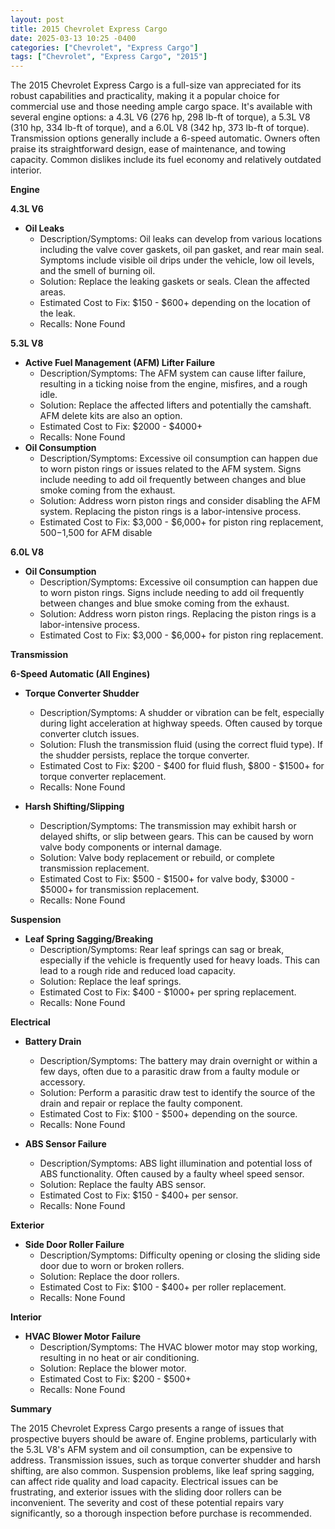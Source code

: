```yaml
---
layout: post
title: 2015 Chevrolet Express Cargo
date: 2025-03-13 10:25 -0400
categories: ["Chevrolet", "Express Cargo"]
tags: ["Chevrolet", "Express Cargo", "2015"]
---
```

The 2015 Chevrolet Express Cargo is a full-size van appreciated for its robust capabilities and practicality, making it a popular choice for commercial use and those needing ample cargo space. It's available with several engine options: a 4.3L V6 (276 hp, 298 lb-ft of torque), a 5.3L V8 (310 hp, 334 lb-ft of torque), and a 6.0L V8 (342 hp, 373 lb-ft of torque). Transmission options generally include a 6-speed automatic. Owners often praise its straightforward design, ease of maintenance, and towing capacity. Common dislikes include its fuel economy and relatively outdated interior.

**Engine**

**4.3L V6**

*   **Oil Leaks**
    *   Description/Symptoms: Oil leaks can develop from various locations including the valve cover gaskets, oil pan gasket, and rear main seal. Symptoms include visible oil drips under the vehicle, low oil levels, and the smell of burning oil.
    *   Solution: Replace the leaking gaskets or seals. Clean the affected areas.
    *   Estimated Cost to Fix: $150 - $600+ depending on the location of the leak.
    *   Recalls: None Found

**5.3L V8**

*   **Active Fuel Management (AFM) Lifter Failure**
    *   Description/Symptoms: The AFM system can cause lifter failure, resulting in a ticking noise from the engine, misfires, and a rough idle.
    *   Solution: Replace the affected lifters and potentially the camshaft. AFM delete kits are also an option.
    *   Estimated Cost to Fix: $2000 - $4000+
    *   Recalls: None Found
*   **Oil Consumption**
    * Description/Symptoms: Excessive oil consumption can happen due to worn piston rings or issues related to the AFM system. Signs include needing to add oil frequently between changes and blue smoke coming from the exhaust.
    * Solution: Address worn piston rings and consider disabling the AFM system. Replacing the piston rings is a labor-intensive process.
    * Estimated Cost to Fix: $3,000 - $6,000+ for piston ring replacement, $500-$1,500 for AFM disable

**6.0L V8**

*   **Oil Consumption**
    * Description/Symptoms: Excessive oil consumption can happen due to worn piston rings. Signs include needing to add oil frequently between changes and blue smoke coming from the exhaust.
    * Solution: Address worn piston rings. Replacing the piston rings is a labor-intensive process.
    * Estimated Cost to Fix: $3,000 - $6,000+ for piston ring replacement.

**Transmission**

**6-Speed Automatic (All Engines)**

*   **Torque Converter Shudder**
    *   Description/Symptoms: A shudder or vibration can be felt, especially during light acceleration at highway speeds. Often caused by torque converter clutch issues.
    *   Solution: Flush the transmission fluid (using the correct fluid type). If the shudder persists, replace the torque converter.
    *   Estimated Cost to Fix: $200 - $400 for fluid flush, $800 - $1500+ for torque converter replacement.
    *   Recalls: None Found

*   **Harsh Shifting/Slipping**
    *   Description/Symptoms: The transmission may exhibit harsh or delayed shifts, or slip between gears. This can be caused by worn valve body components or internal damage.
    *   Solution: Valve body replacement or rebuild, or complete transmission replacement.
    *   Estimated Cost to Fix: $500 - $1500+ for valve body, $3000 - $5000+ for transmission replacement.
    *   Recalls: None Found

**Suspension**

*   **Leaf Spring Sagging/Breaking**
    *   Description/Symptoms: Rear leaf springs can sag or break, especially if the vehicle is frequently used for heavy loads. This can lead to a rough ride and reduced load capacity.
    *   Solution: Replace the leaf springs.
    *   Estimated Cost to Fix: $400 - $1000+ per spring replacement.
    *   Recalls: None Found

**Electrical**

*   **Battery Drain**
    *   Description/Symptoms: The battery may drain overnight or within a few days, often due to a parasitic draw from a faulty module or accessory.
    *   Solution: Perform a parasitic draw test to identify the source of the drain and repair or replace the faulty component.
    *   Estimated Cost to Fix: $100 - $500+ depending on the source.
    *   Recalls: None Found

*   **ABS Sensor Failure**
    *   Description/Symptoms: ABS light illumination and potential loss of ABS functionality. Often caused by a faulty wheel speed sensor.
    *   Solution: Replace the faulty ABS sensor.
    *   Estimated Cost to Fix: $150 - $400+ per sensor.
    *   Recalls: None Found

**Exterior**

*   **Side Door Roller Failure**
    *   Description/Symptoms: Difficulty opening or closing the sliding side door due to worn or broken rollers.
    *   Solution: Replace the door rollers.
    *   Estimated Cost to Fix: $100 - $400+ per roller replacement.
    *   Recalls: None Found

**Interior**

*   **HVAC Blower Motor Failure**
    *   Description/Symptoms: The HVAC blower motor may stop working, resulting in no heat or air conditioning.
    *   Solution: Replace the blower motor.
    *   Estimated Cost to Fix: $200 - $500+
    *   Recalls: None Found

**Summary**

The 2015 Chevrolet Express Cargo presents a range of issues that prospective buyers should be aware of. Engine problems, particularly with the 5.3L V8's AFM system and oil consumption, can be expensive to address. Transmission issues, such as torque converter shudder and harsh shifting, are also common. Suspension problems, like leaf spring sagging, can affect ride quality and load capacity. Electrical issues can be frustrating, and exterior issues with the sliding door rollers can be inconvenient. The severity and cost of these potential repairs vary significantly, so a thorough inspection before purchase is recommended.

